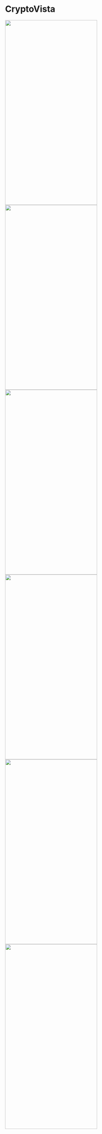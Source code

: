 # CryptoVista

<img src="https://github.com/user-attachments/assets/3b8d6d67-2bc0-4a6e-98f9-0b0c73e5890f" width="300" height="600"> 
<img src="https://github.com/user-attachments/assets/88b3ef68-d952-42a2-a635-d790b5eeedc9" width="300" height="600"> 
<img src="https://github.com/user-attachments/assets/9994ba98-c646-470b-a2bf-76300e271a44" width="300" height="600"> 
<img src="https://github.com/user-attachments/assets/f800c6b0-07af-454c-b143-d6b2fd6260aa" width="300" height="600"> 
<img src="https://github.com/user-attachments/assets/81f87399-0dc7-44b0-aec9-adff0f2e05aa" width="300" height="600"> 
<img src="https://github.com/user-attachments/assets/c7f516f7-b088-4268-b523-f67e0c261e25" width="300" height="600"> 


